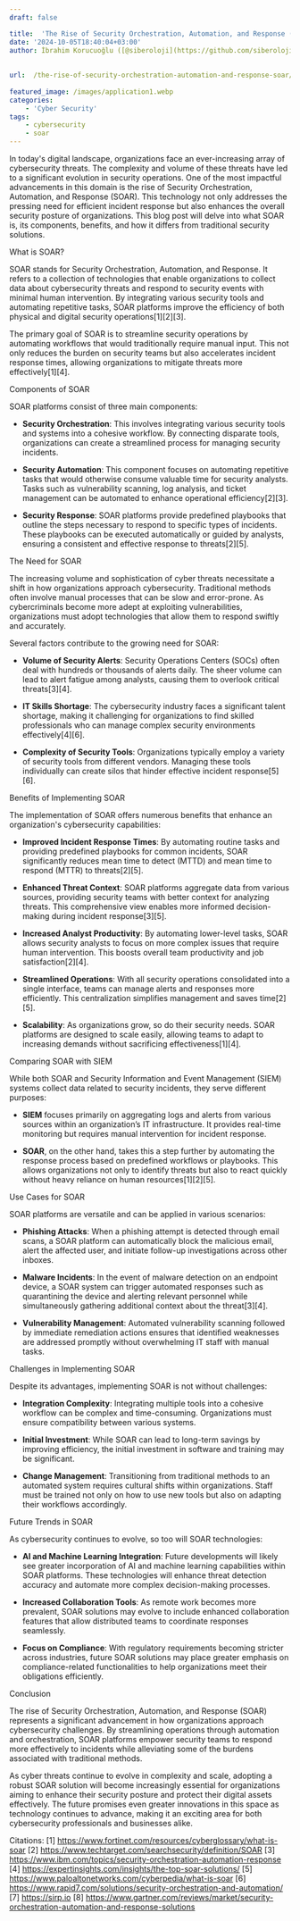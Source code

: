 ```yaml
---
draft: false

title:  'The Rise of Security Orchestration, Automation, and Response (SOAR)'
date: '2024-10-05T18:40:04+03:00'
author: İbrahim Korucuoğlu ([@siberoloji](https://github.com/siberoloji))
 
 
url:  /the-rise-of-security-orchestration-automation-and-response-soar/
 
featured_image: /images/application1.webp
categories:
    - 'Cyber Security'
tags:
    - cybersecurity
    - soar
---
```



In today's digital landscape, organizations face an ever-increasing array of cybersecurity threats. The complexity and volume of these threats have led to a significant evolution in security operations. One of the most impactful advancements in this domain is the rise of Security Orchestration, Automation, and Response (SOAR). This technology not only addresses the pressing need for efficient incident response but also enhances the overall security posture of organizations. This blog post will delve into what SOAR is, its components, benefits, and how it differs from traditional security solutions.



What is SOAR?



SOAR stands for Security Orchestration, Automation, and Response. It refers to a collection of technologies that enable organizations to collect data about cybersecurity threats and respond to security events with minimal human intervention. By integrating various security tools and automating repetitive tasks, SOAR platforms improve the efficiency of both physical and digital security operations[1][2][3].



The primary goal of SOAR is to streamline security operations by automating workflows that would traditionally require manual input. This not only reduces the burden on security teams but also accelerates incident response times, allowing organizations to mitigate threats more effectively[1][4].



Components of SOAR



SOAR platforms consist of three main components:


* **Security Orchestration**: This involves integrating various security tools and systems into a cohesive workflow. By connecting disparate tools, organizations can create a streamlined process for managing security incidents.

* **Security Automation**: This component focuses on automating repetitive tasks that would otherwise consume valuable time for security analysts. Tasks such as vulnerability scanning, log analysis, and ticket management can be automated to enhance operational efficiency[2][3].

* **Security Response**: SOAR platforms provide predefined playbooks that outline the steps necessary to respond to specific types of incidents. These playbooks can be executed automatically or guided by analysts, ensuring a consistent and effective response to threats[2][5].




The Need for SOAR



The increasing volume and sophistication of cyber threats necessitate a shift in how organizations approach cybersecurity. Traditional methods often involve manual processes that can be slow and error-prone. As cybercriminals become more adept at exploiting vulnerabilities, organizations must adopt technologies that allow them to respond swiftly and accurately.



Several factors contribute to the growing need for SOAR:


* **Volume of Security Alerts**: Security Operations Centers (SOCs) often deal with hundreds or thousands of alerts daily. The sheer volume can lead to alert fatigue among analysts, causing them to overlook critical threats[3][4].

* **IT Skills Shortage**: The cybersecurity industry faces a significant talent shortage, making it challenging for organizations to find skilled professionals who can manage complex security environments effectively[4][6].

* **Complexity of Security Tools**: Organizations typically employ a variety of security tools from different vendors. Managing these tools individually can create silos that hinder effective incident response[5][6].




Benefits of Implementing SOAR



The implementation of SOAR offers numerous benefits that enhance an organization's cybersecurity capabilities:


* **Improved Incident Response Times**: By automating routine tasks and providing predefined playbooks for common incidents, SOAR significantly reduces mean time to detect (MTTD) and mean time to respond (MTTR) to threats[2][5].

* **Enhanced Threat Context**: SOAR platforms aggregate data from various sources, providing security teams with better context for analyzing threats. This comprehensive view enables more informed decision-making during incident response[3][5].

* **Increased Analyst Productivity**: By automating lower-level tasks, SOAR allows security analysts to focus on more complex issues that require human intervention. This boosts overall team productivity and job satisfaction[2][4].

* **Streamlined Operations**: With all security operations consolidated into a single interface, teams can manage alerts and responses more efficiently. This centralization simplifies management and saves time[2][5].

* **Scalability**: As organizations grow, so do their security needs. SOAR platforms are designed to scale easily, allowing teams to adapt to increasing demands without sacrificing effectiveness[1][4].




Comparing SOAR with SIEM



While both SOAR and Security Information and Event Management (SIEM) systems collect data related to security incidents, they serve different purposes:


* **SIEM** focuses primarily on aggregating logs and alerts from various sources within an organization’s IT infrastructure. It provides real-time monitoring but requires manual intervention for incident response.

* **SOAR**, on the other hand, takes this a step further by automating the response process based on predefined workflows or playbooks. This allows organizations not only to identify threats but also to react quickly without heavy reliance on human resources[1][2][5].




Use Cases for SOAR



SOAR platforms are versatile and can be applied in various scenarios:


* **Phishing Attacks**: When a phishing attempt is detected through email scans, a SOAR platform can automatically block the malicious email, alert the affected user, and initiate follow-up investigations across other inboxes.

* **Malware Incidents**: In the event of malware detection on an endpoint device, a SOAR system can trigger automated responses such as quarantining the device and alerting relevant personnel while simultaneously gathering additional context about the threat[3][4].

* **Vulnerability Management**: Automated vulnerability scanning followed by immediate remediation actions ensures that identified weaknesses are addressed promptly without overwhelming IT staff with manual tasks.




Challenges in Implementing SOAR



Despite its advantages, implementing SOAR is not without challenges:


* **Integration Complexity**: Integrating multiple tools into a cohesive workflow can be complex and time-consuming. Organizations must ensure compatibility between various systems.

* **Initial Investment**: While SOAR can lead to long-term savings by improving efficiency, the initial investment in software and training may be significant.

* **Change Management**: Transitioning from traditional methods to an automated system requires cultural shifts within organizations. Staff must be trained not only on how to use new tools but also on adapting their workflows accordingly.




Future Trends in SOAR



As cybersecurity continues to evolve, so too will SOAR technologies:


* **AI and Machine Learning Integration**: Future developments will likely see greater incorporation of AI and machine learning capabilities within SOAR platforms. These technologies will enhance threat detection accuracy and automate more complex decision-making processes.

* **Increased Collaboration Tools**: As remote work becomes more prevalent, SOAR solutions may evolve to include enhanced collaboration features that allow distributed teams to coordinate responses seamlessly.

* **Focus on Compliance**: With regulatory requirements becoming stricter across industries, future SOAR solutions may place greater emphasis on compliance-related functionalities to help organizations meet their obligations efficiently.




Conclusion



The rise of Security Orchestration, Automation, and Response (SOAR) represents a significant advancement in how organizations approach cybersecurity challenges. By streamlining operations through automation and orchestration, SOAR platforms empower security teams to respond more effectively to incidents while alleviating some of the burdens associated with traditional methods.



As cyber threats continue to evolve in complexity and scale, adopting a robust SOAR solution will become increasingly essential for organizations aiming to enhance their security posture and protect their digital assets effectively. The future promises even greater innovations in this space as technology continues to advance, making it an exciting area for both cybersecurity professionals and businesses alike.



Citations: [1] https://www.fortinet.com/resources/cyberglossary/what-is-soar [2] https://www.techtarget.com/searchsecurity/definition/SOAR [3] https://www.ibm.com/topics/security-orchestration-automation-response [4] https://expertinsights.com/insights/the-top-soar-solutions/ [5] https://www.paloaltonetworks.com/cyberpedia/what-is-soar [6] https://www.rapid7.com/solutions/security-orchestration-and-automation/ [7] https://sirp.io [8] https://www.gartner.com/reviews/market/security-orchestration-automation-and-response-solutions
